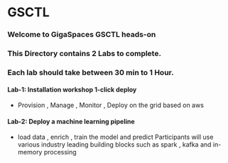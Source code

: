 # GSCTL

### Welcome to GigaSpaces GSCTL heads-on

### This Directory contains 2 Labs to complete.
### Each lab should take between 30 min to 1 Hour.

#### Lab-1: Installation workshop 1-click deploy
* Provision , Manage , Monitor , Deploy on the grid based on aws

#### Lab-2: Deploy a machine learning pipeline
* load data , enrich , train the model and predict Participants will use various industry leading building blocks such as spark , kafka and in-memory processing